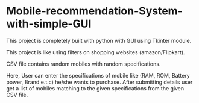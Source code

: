 # Mobile-recommendation-System-with-simple-GUI

This project is completely built with python with GUI using Tkinter module.

This project is like using filters on shopping websites (amazon/Flipkart). 

CSV file contains random mobiles with random specifications. 

Here, User can enter the specifications of mobile like (RAM, ROM, Battery power, Brand e.t.c) he/she wants to purchase. After submitting details user get a list of mobiles matching to the given specifications from the given CSV file.

